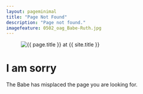 ```yaml
---
layout: pageminimal
title: "Page Not Found"
description: "Page not found."
imagefeature: 0502_oag_Babe-Ruth.jpg
---  
```

<figure>
<img src="{{ site.url }}/images/hmfaysal-404.jpg" alt="{{ page.title }} at {{ site.title }}">
</figure>
<div class="text-center">
<h1>I am sorry</h1>
<p>The Babe has misplaced the page you are looking for.</p>
</div>
